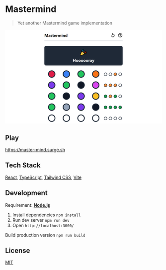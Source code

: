 # Mastermind

> Yet another Mastermind game implementation

![Screenshot](screenshot.png)

## Play

https://master-mind.surge.sh

## Tech Stack

[React](https://reactjs.org/),
[TypeScript](https://typescriptlang.org/),
[Tailwind CSS](https://tailwindcss.com/),
[Vite](https://vitejs.dev/)

## Development
Requirement: [**Node.js**](https://nodejs.org/)

1. Install dependencies `npm install`
2. Run dev server `npm run dev`
3. Open `http://localhost:3000/`

Build production version `npm run build`

## License

[MIT](LICENSE)
